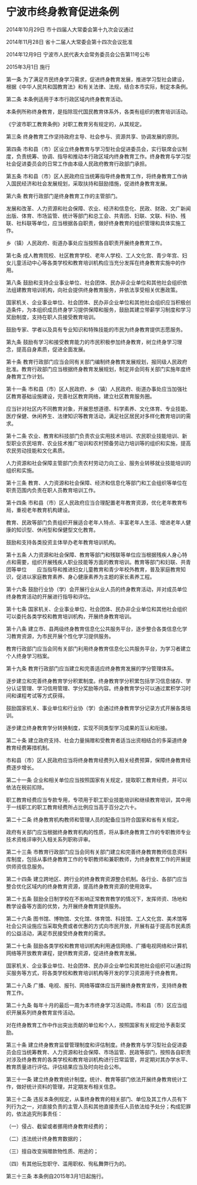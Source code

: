 # 宁波市终身教育促进条例

2014年10月29日 市十四届人大常委会第十九次会议通过

2014年11月28日 省十二届人大常委会第十四次会议批准

2014年12月9日 宁波市人民代表大会常务委员会公告第11号公布

2015年3月1日 施行

<!-- INFO END -->

第一条 为了满足市民终身学习需求，促进终身教育发展，推进学习型社会建设，根据《中华人民共和国教育法》和有关法律、法规，结合本市实际，制定本条例。

第二条 本条例适用于本市行政区域内终身教育活动。

本条例所称终身教育，是指除现代国民教育体系外，各类有组织的教育培训活动。

《宁波市职工教育条例》对职工教育另有规定的，从其规定。

第三条 终身教育工作坚持政府主导、社会参与、资源共享、协调发展的原则。

第四条 市和县（市）区设立终身教育与学习型社会促进委员会，实行联席会议制度，负责统筹、协调、指导和推动本行政区域内终身教育工作。终身教育与学习型社会促进委员会的日常工作由本级人民政府教育行政部门承担。

第五条 市和县（市）区人民政府应当统筹指导终身教育工作，将终身教育工作纳入国民经济和社会发展规划，采取扶持和鼓励措施，促进终身教育发展。

第六条 教育行政部门是终身教育工作的主管部门。

发展和改革、人力资源和社会保障、农业、经济和信息化、民政、财政、文广新闻出版、体育、市场监管、统计等部门和总工会、共青团、妇联、文联、科协、残联、社科联等单位，应当根据各自职责，做好终身教育的组织管理和具体实施工作。

乡（镇）人民政府、街道办事处应当按照各自职责开展终身教育工作。

第七条 成人教育院校、社区教育学校、老年人学校、工人文化宫、青少年宫、妇女儿童活动中心等各类学校和教育培训机构应当充分发挥在终身教育实施中的作用。

第八条 鼓励和支持企业事业单位、社会团体、民办非企业单位和其他社会组织依法组建教育培训机构，向社会提供终身教育服务，并依法享受相关优惠政策。

国家机关、企业事业单位、社会团体、民办非企业单位和其他社会组织应当积极创造条件，为本组织成员终身学习提供保障和服务，鼓励其建立带薪学习制度和学习奖励制度，支持在职人员接受教育培训。

鼓励专家、学者以及具有专业知识和特殊技能的市民为终身教育提供志愿服务。

第九条 鼓励有学习和接受教育能力的市民积极参加终身教育，树立终身学习理念，提高自身素质，促进全面发展。

第十条 教育行政部门应当会同有关部门编制终身教育发展规划，报同级人民政府批准。教育行政部门应当根据终身教育发展规划，制定并会同有关部门实施年度终身教育工作计划。

第十一条 市和县（市）区人民政府、乡（镇）人民政府、街道办事处应当加强社区教育基础设施建设，完善社区教育网络，建立社区教育服务圈。

应当针对社区内不同教育对象，开展思想道德、科学素养、文化体育、专业技能、医疗保健、休闲养生、法律知识等教育活动，满足社区居民对多样化教育培训的需求。

第十二条 农业、教育和科技部门负责农业实用技术培训、农民职业技能培训、新型职业农民培育、农业技术推广培训和农村预备劳动力培训等的组织和实施，提高农民劳动技能和文化素质。

人力资源和社会保障主管部门负责农村劳动力向工业、服务业转移就业技能培训的组织和实施。

第十三条 教育、人力资源和社会保障、经济和信息化等部门和工会组织等单位在职责范围内负责在职人员教育培训工作。

第十四条 市和县（市）区人民政府应当合理配置老年教育资源，优化老年教育布局，重视老年教育机构建设。

教育、民政等部门负责组织开展适合老年人特点、丰富老年人生活、增进老年人健康的知识型、休闲型和保健型文化教育。

鼓励和支持各类投资主体举办老年教育培训机构。

第十五条 人力资源和社会保障、教育等部门和残联等单位应当根据残疾人身心特点和需要，组织开展残疾人职业技能等方面的教育培训。教育等部门和妇联、共青团等单位　　应当指导和推进妇女儿童教育和青少年校外教育，普及家庭教育知识，促进以家庭教育素养、身心健康素养为主题的家长素养工程。

第十六条 鼓励行业协（学）会开展行业从业人员的终身教育活动，并对成员单位终身教育活动的开展进行指导和评估。

第十七条 国家机关、企业事业单位、社会团体、民办非企业单位和其他社会组织可以委托各类学校和教育培训机构，开展终身教育培训。

第十八条 建立市、县两级终身教育信息化公共服务平台，逐步整合各类信息化学习教育资源，为市民开展个性化学习提供服务。

教育行政部门应当会同有关部门利用终身教育信息化公共服务平台，为学习者建立个人终身学习档案。

第十九条 教育行政部门应当建立和完善适应终身教育发展的学分管理体系。

逐步建立和完善终身教育学分积累制度。终身教育学分积累包括学习信息储存、学分认证管理、学习信用管理、学分奖励等内容。终身教育学分可以通过累积学习时间和课程考试等方式获得。

鼓励国家机关、事业单位和行业协（学）会通过终身教育学分记录方式开展各类培训。

逐步建立终身教育学分转换制度，实现不同类型学习成果的互认和衔接。

第二十条 建立政府支持、社会力量捐赠和受教育者适当出资相结合的多渠道终身教育经费筹措机制。

市和县（市）区人民政府应当将终身教育经费列入相关经费预算，保障终身教育经费逐步增长。

第二十一条 企业和相关单位应当按照国家有关规定，提取职工教育经费，并可以依法在税前扣除。

职工教育经费应当专款专用，专项用于职工职业技能培训和继续教育培训，其中用于一线职工的职工教育经费所占比例应当高于百分之六十。

第二十二条 终身教育机构教师和管理人员的配备应当符合国家和省有关规定。

政府有关部门应当根据终身教育机构的性质，将从事终身教育工作的专职教师专业技术资格评审列入相关系列职称评审。

第二十三条 市教育行政部门应当会同有关部门建立和完善终身教育教师信息资料库制度，包括从事终身教育工作的专职教师和兼职教师，为终身教育工作的开展提供师资信息服务。

第二十四条 建立跨地区、跨行业的终身教育资源整合机制。各行业、各部门应当整合优化区域内的终身教育资源，提高终身教育资源的使用效率。

第二十五条 鼓励全日制学校在不影响正常教育教学的情况下，发挥师资、场地和教学设备等方面的优势，为开展终身教育提供服务。

第二十六条 图书馆、博物馆、文化馆、体育馆、科技馆、工人文化宫、美术馆等社会公共设施应当采取免费或者优惠的方式向市民开放，开展有益于提高市民素质的公益活动，满足市民接受终身教育的需求。

第二十七条 鼓励各类学校和教育培训机构利用通信网络、广播电视网络和计算机网络等开放教育课程，提供教育资源，促进终身教育发展。

国家机关、企业事业单位、社会团体、民办非企业单位和其他社会组织可以通过购买服务等方式，将各类学校和教育培训机构等开发的学习资源用于终身教育。

第二十八条 广播、电视、报刊、网络等媒体应当开展终身教育宣传，支持终身教育工作。

第二十九条 每年十月的最后一周为本市终身学习活动周。市和县（市）区应当组织开展系列终身教育宣传活动。

对在终身教育工作中作出突出贡献的单位和个人，按照国家有关规定给予表彰奖励。

第三十条 建立终身教育监督管理制度和评估制度。终身教育与学习型社会促进委员会应当统筹教育、人力资源和社会保障、市场监管、民政等部门，按照各自职责对涉及终身教育的各类学校和教育培训机构进行日常监管，并定期对其办学水平、教育质量进行评估。评估结果应当及时向社会公布。

第三十一条 建立终身教育统计制度。统计、教育等部门依法开展终身教育统计工作，做好统计资料的管理，并定期发布相关信息。

第三十二条 违反本条例规定，从事终身教育的相关部门、单位及其工作人员有下列行为之一，对直接负责的主管人员和其他直接责任人员依法给予处分；构成犯罪的，依法追究刑事责任：

（一）侵占、截留或者挪用终身教育经费的；

（二）违法统计终身教育数据的；

（三）擅自改变捐赠款物性质、用途的；

（四）有其他玩忽职守、滥用职权、徇私舞弊行为的。

第三十三条 本条例自2015年3月1日起施行。

